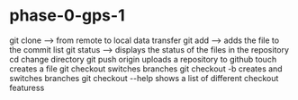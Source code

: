 # phase-0-gps-1

git clone --> from remote to local data transfer
git add   --> adds the file to the commit list
git status --> displays the status of the files in the repository
cd   change directory
git push origin uploads a repository to github
touch    creates a file
git checkout switches branches
git checkout -b    creates and switches branches
git checkout --help  shows a list of different checkout featuress